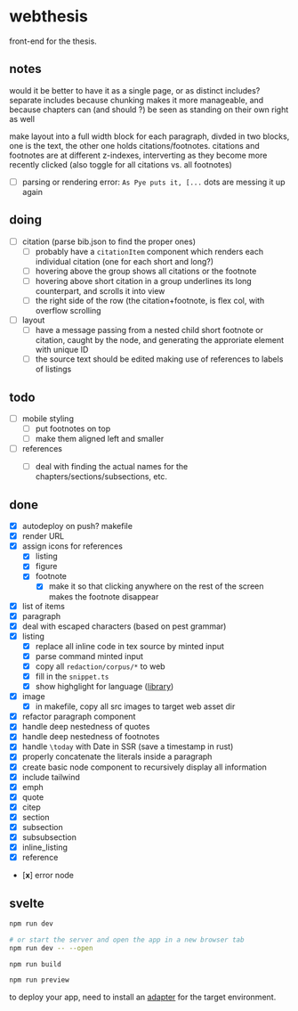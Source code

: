 # webthesis

front-end for the thesis.

## notes

would it be better to have it as a single page, or as distinct includes? separate includes because chunking makes it more manageable, and because chapters can (and should ?) be seen as standing on their own right as well

make layout into a full width block for each paragraph, divded in two blocks, one is the text, the other one holds citations/footnotes. citations and footnotes are at different z-indexes, interverting as they become more recently clicked (also toggle for all citations vs. all footnotes)

- [ ] parsing or rendering error: `As Pye puts it, [...` dots are messing it up again

## doing

- [ ] citation (parse bib.json to find the proper ones)
  - [ ] probably have a `citationItem` component which renders each individual citation (one for each short and long?)
  - [ ] hovering above the group shows all citations or the footnote
  - [ ] hovering above short citation in a group underlines its long counterpart, and scrolls it into view
  - [ ] the right side of the row (the citation+footnote, is flex col, with overflow scrolling
- [ ] layout
  - [ ] have a message passing from a nested child short footnote or citation, caught by the node, and generating the approriate element with unique ID
  - [ ] the source text should be edited making use of references to labels of listings

## todo

- [ ] mobile styling
  - [ ] put footnotes on top
  - [ ] make them aligned left and smaller
- [ ] references
  - [ ] deal with finding the actual names for the chapters/sections/subsections, etc.


## done
- [x] autodeploy on push? makefile
- [x] render URL
- [x] assign icons for references
  - [x] listing
  - [x] figure
  - [x] footnote
    - [x] make it so that clicking anywhere on the rest of the screen makes the footnote disappear
- [x] list of items
- [x] paragraph
- [x] deal with escaped characters (based on pest grammar)
- [x] listing
  - [x] replace all inline code in tex source by minted input
  - [x] parse command minted input
  - [x] copy all `redaction/corpus/*` to web
  - [x] fill in the `snippet.ts`
  - [x] show highglight for language ([library](https://github.com/highlightjs/highlight.js))
- [x] image
  - [x] in makefile, copy all src images to target web asset dir
- [x] refactor paragraph component
- [x] handle deep nestedness of quotes
- [x] handle deep nestedness of footnotes
- [x] handle `\today` with Date in SSR (save a timestamp in rust)
- [x] properly concatenate the literals inside a paragraph
- [x] create basic node component to recursively display all information
- [x] include tailwind
- [x] emph
- [x] quote
- [x] citep
- [x] section
- [x] subsection
- [x] subsubsection
- [x] inline_listing
- [x] reference
- [**x**] error node


## svelte

```bash
npm run dev

# or start the server and open the app in a new browser tab
npm run dev -- --open

npm run build

npm run preview
```

to deploy your app, need to install an [adapter](https://kit.svelte.dev/docs/adapters) for the target environment.
